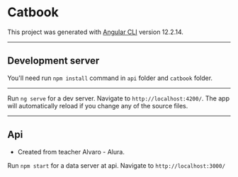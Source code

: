 # Catbook

This project was generated with [Angular CLI](https://github.com/angular/angular-cli) version 12.2.14.

---

## Development server

You'll need run `npm install` command in `api` folder and `catbook` folder.

---

Run `ng serve` for a dev server. Navigate to `http://localhost:4200/`. The app will automatically reload if you change any of the source files.

---

## Api

- Created from teacher Alvaro - Alura.

Run `npm start` for a data server at api. Navigate to `http://localhost:3000/`
